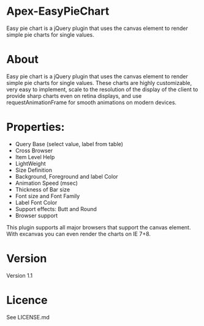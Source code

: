 # Apex-EasyPieChart
Easy pie chart is a jQuery plugin that uses the canvas element to render simple pie charts for single values.

# About
Easy pie chart is a jQuery plugin that uses the canvas element to render simple pie charts for single values. These charts are highly customizable, very easy to implement, scale to the resolution of the display of the client to provide sharp charts even on retina displays, and use requestAnimationFrame for smooth animations on modern devices.

# Properties:

* Query Base (select value, label from table)
* Cross Browser
* Item Level Help
* LightWeight
* Size Definition
* Background, Foreground and label Color
* Animation Speed (msec)
* Thickness of Bar size
* Font size and Font Family
* Label Font Color
* Support effects: Butt and Round 
* Browser support

This plugin supports all major browsers that support the canvas element. With excanvas you can even render the charts on IE 7+8. 

# Version
Version 1.1

# Licence
See LICENSE.md
